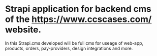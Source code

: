 # Strapi application for backend cms of the https://www.ccscases.com/ website. 

In this Strapi.cms developed will be full cms for useage of web-app, products, orders, pay-providers, design integrations and more.
